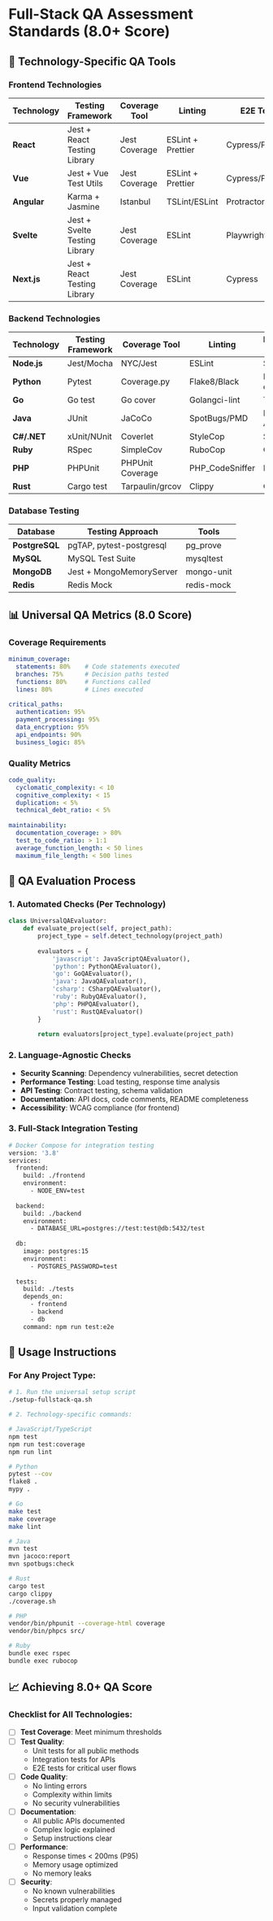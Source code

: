 # Full-Stack QA Assessment Standards (8.0+ Score)

## 🎯 Technology-Specific QA Tools

### Frontend Technologies

| Technology | Testing Framework | Coverage Tool | Linting | E2E Testing |
|------------|------------------|---------------|---------|-------------|
| **React** | Jest + React Testing Library | Jest Coverage | ESLint + Prettier | Cypress/Playwright |
| **Vue** | Jest + Vue Test Utils | Jest Coverage | ESLint + Prettier | Cypress/Playwright |
| **Angular** | Karma + Jasmine | Istanbul | TSLint/ESLint | Protractor/Cypress |
| **Svelte** | Jest + Svelte Testing Library | Jest Coverage | ESLint | Playwright |
| **Next.js** | Jest + React Testing Library | Jest Coverage | ESLint | Cypress |

### Backend Technologies

| Technology | Testing Framework | Coverage Tool | Linting | Integration Testing |
|------------|------------------|---------------|---------|---------------------|
| **Node.js** | Jest/Mocha | NYC/Jest | ESLint | Supertest |
| **Python** | Pytest | Coverage.py | Flake8/Black | Pytest-django |
| **Go** | Go test | Go cover | Golangci-lint | Testify |
| **Java** | JUnit | JaCoCo | SpotBugs/PMD | REST Assured |
| **C#/.NET** | xUnit/NUnit | Coverlet | StyleCop | SpecFlow |
| **Ruby** | RSpec | SimpleCov | RuboCop | Capybara |
| **PHP** | PHPUnit | PHPUnit Coverage | PHP_CodeSniffer | Behat |
| **Rust** | Cargo test | Tarpaulin/grcov | Clippy | Cargo test |

### Database Testing

| Database | Testing Approach | Tools |
|----------|------------------|-------|
| **PostgreSQL** | pgTAP, pytest-postgresql | pg_prove |
| **MySQL** | MySQL Test Suite | mysqltest |
| **MongoDB** | Jest + MongoMemoryServer | mongo-unit |
| **Redis** | Redis Mock | redis-mock |

## 📊 Universal QA Metrics (8.0 Score)

### Coverage Requirements

```yaml
minimum_coverage:
  statements: 80%    # Code statements executed
  branches: 75%      # Decision paths tested
  functions: 80%     # Functions called
  lines: 80%         # Lines executed
  
critical_paths:
  authentication: 95%
  payment_processing: 95%
  data_encryption: 95%
  api_endpoints: 90%
  business_logic: 85%
```

### Quality Metrics

```yaml
code_quality:
  cyclomatic_complexity: < 10
  cognitive_complexity: < 15
  duplication: < 5%
  technical_debt_ratio: < 5%
  
maintainability:
  documentation_coverage: > 80%
  test_to_code_ratio: > 1:1
  average_function_length: < 50 lines
  maximum_file_length: < 500 lines
```

## 🔧 QA Evaluation Process

### 1. Automated Checks (Per Technology)

```python
class UniversalQAEvaluator:
    def evaluate_project(self, project_path):
        project_type = self.detect_technology(project_path)
        
        evaluators = {
            'javascript': JavaScriptQAEvaluator(),
            'python': PythonQAEvaluator(),
            'go': GoQAEvaluator(),
            'java': JavaQAEvaluator(),
            'csharp': CSharpQAEvaluator(),
            'ruby': RubyQAEvaluator(),
            'php': PHPQAEvaluator(),
            'rust': RustQAEvaluator()
        }
        
        return evaluators[project_type].evaluate(project_path)
```

### 2. Language-Agnostic Checks

- **Security Scanning**: Dependency vulnerabilities, secret detection
- **Performance Testing**: Load testing, response time analysis
- **API Testing**: Contract testing, schema validation
- **Documentation**: API docs, code comments, README completeness
- **Accessibility**: WCAG compliance (for frontend)

### 3. Full-Stack Integration Testing

```bash
# Docker Compose for integration testing
version: '3.8'
services:
  frontend:
    build: ./frontend
    environment:
      - NODE_ENV=test
  
  backend:
    build: ./backend
    environment:
      - DATABASE_URL=postgres://test:test@db:5432/test
  
  db:
    image: postgres:15
    environment:
      - POSTGRES_PASSWORD=test
  
  tests:
    build: ./tests
    depends_on:
      - frontend
      - backend
      - db
    command: npm run test:e2e
```

## 🚀 Usage Instructions

### For Any Project Type:

```bash
# 1. Run the universal setup script
./setup-fullstack-qa.sh

# 2. Technology-specific commands:

# JavaScript/TypeScript
npm test
npm run test:coverage
npm run lint

# Python
pytest --cov
flake8 .
mypy .

# Go
make test
make coverage
make lint

# Java
mvn test
mvn jacoco:report
mvn spotbugs:check

# Rust
cargo test
cargo clippy
./coverage.sh

# PHP
vendor/bin/phpunit --coverage-html coverage
vendor/bin/phpcs src/

# Ruby
bundle exec rspec
bundle exec rubocop
```

## 📈 Achieving 8.0+ QA Score

### Checklist for All Technologies:

- [ ] **Test Coverage**: Meet minimum thresholds
- [ ] **Test Quality**: 
  - Unit tests for all public methods
  - Integration tests for APIs
  - E2E tests for critical user flows
- [ ] **Code Quality**:
  - No linting errors
  - Complexity within limits
  - No security vulnerabilities
- [ ] **Documentation**:
  - All public APIs documented
  - Complex logic explained
  - Setup instructions clear
- [ ] **Performance**:
  - Response times < 200ms (P95)
  - Memory usage optimized
  - No memory leaks
- [ ] **Security**:
  - No known vulnerabilities
  - Secrets properly managed
  - Input validation complete